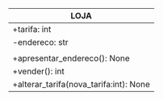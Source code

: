 | LOJA                               |
| ---------------------------------- |
| +tarifa: int                       |
| -endereco: str                     |
|                                    |
| +apresentar_endereco(): None       |
| +vender(): int                     |
| +alterar_tarifa(nova_tarifa:int): None |

